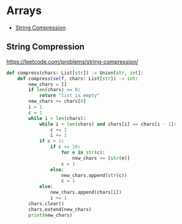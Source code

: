 # Arrays

+ [String Compression](#string-compression)

## String Compression

https://leetcode.com/problems/string-compression/

```python
def compress(chars: List[str]) -> Union[str, int]:
    def compress(self, chars: List[str]) -> int:
        new_chars = []
        if len(chars) == 0:
            return "list is empty"
        new_chars += chars[0]
        i = 1
        c = 1
        while i < len(chars):
            while i < len(chars) and chars[i] == chars[i - 1]:
                c += 1
                i += 1
            if c > 1:
                if c >= 10:
                    for e in str(c):
                        new_chars += [str(e)]
                    c = 1
                else:
                    new_chars.append(str(c))
                    c = 1
            else:
                new_chars.append(chars[i])
                i += 1
        chars.clear()
        chars.extend(new_chars)
        print(new_chars)

```
